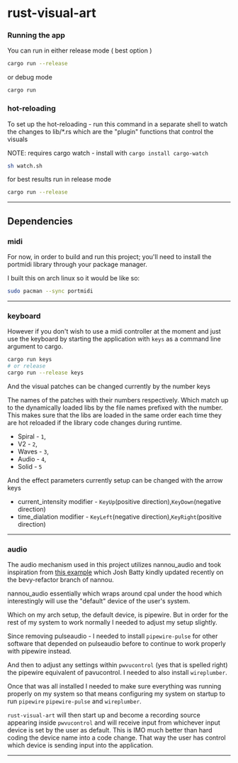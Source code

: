 # rust-visual-art

### Running the app
You can run in either release mode ( best option ) 
```sh
cargo run --release
```
or debug mode
```sh
cargo run
```

### hot-reloading
To set up the hot-reloading - run this command in a separate shell
to watch the changes to lib/*.rs which are the "plugin" functions 
that control the visuals

NOTE: requires cargo watch - install with `cargo install cargo-watch`

```sh
sh watch.sh
```

for best results run in release mode
```sh
cargo run --release
```

---
## Dependencies
### midi

For now, in order to build and run this project; 
you'll need to install the portmidi library through your package manager.

I built this on arch linux so it would be like so:

```sh
sudo pacman --sync portmidi
```

---
### keyboard
However if you don't wish to use a midi controller at the moment 
and just use the keyboard by starting the application with `keys` as a command line argument
to cargo.

```sh
cargo run keys
# or release
cargo run --release keys
```

And the visual patches can be changed currently by the number keys

The names of the patches with their numbers respectively. Which match up to the dynamically loaded libs
by the file names prefixed with the number. This makes sure that the libs are loaded in the same order
each time they are hot reloaded if the library code changes during runtime.


* Spiral - `1`,
* V2     - `2`,
* Waves  - `3`,
* Audio  - `4`,
* Solid  - `5`

And the effect parameters currently setup can be changed with the arrow keys

* current_intensity modifier - `KeyUp`(positive direction),`KeyDown`(negative direction)
* time_dialation modifier    - `KeyLeft`(negative direction),`KeyRight`(positive direction)

---
### audio

The audio mechanism used in this project utilizes nannou_audio and took inspiration from [this example](https://github.com/nannou-org/nannou/blob/bevy-refactor/examples/audio/feedback.rs) 
which Josh Batty kindly updated recently on the bevy-refactor branch of nannou.

nannou_audio essentially which wraps around cpal under the hood
which interestingly will use the "default" device of the user's system.

Which on my arch setup, the default device, is pipewire. But in order for the rest of my system to work normally I needed to adjust
my setup slightly. 

Since removing pulseaudio - I needed to install `pipewire-pulse` for other software that
depended on pulseaudio before to continue to work properly with pipewire instead.

And then to adjust any settings within `pwvucontrol` (yes that is spelled right) the pipewire equivalent of pavucontrol.
I needed to also install `wireplumber`.

Once that was all installed I needed to make sure everything was running properly on my system so that means
configuring my system on startup to run `pipewire` `pipewire-pulse` and `wireplumber`.

`rust-visual-art` will then start up and become a recording source appearing inside `pwvucontrol` and will receive input
from whichever input device is set by the user as default. This is IMO much better than hard coding the device name into a code change.
That way the user has control which device is sending input into the application.

---
